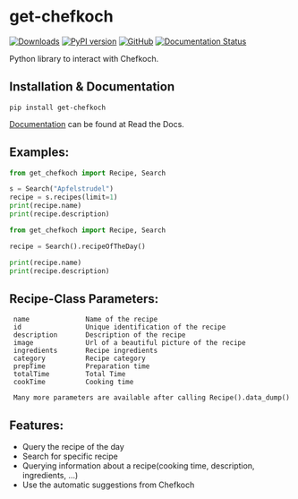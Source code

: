 # get-chefkoch
[![Downloads](https://pepy.tech/badge/get-chefkoch)](https://pepy.tech/project/get-chefkoch)
[![PyPI version](https://badge.fury.io/py/get-chefkoch.svg)](https://badge.fury.io/py/get-chefkoch)
[![GitHub](https://img.shields.io/github/license/olzeug/get_chefkoch)](https://github.com/olzeug/get_chefkoch/blob/master/LICENSE)
[![Documentation Status](https://readthedocs.org/projects/get-chefkoch/badge/?version=latest)](https://get-chefkoch.readthedocs.io/en/latest/?badge=latest)

Python library to interact with Chefkoch.

## Installation & Documentation
```
pip install get-chefkoch
```
[Documentation](https://get-chefkoch.readthedocs.io/) can be found at Read the Docs.

## Examples:

```python
from get_chefkoch import Recipe, Search

s = Search("Apfelstrudel")
recipe = s.recipes(limit=1)
print(recipe.name)
print(recipe.description)
```

```python
from get_chefkoch import Recipe, Search

recipe = Search().recipeOfTheDay()

print(recipe.name)
print(recipe.description)
```

## Recipe-Class Parameters:
     name              Name of the recipe
     id                Unique identification of the recipe
     description       Description of the recipe
     image             Url of a beautiful picture of the recipe
     ingredients       Recipe ingredients
     category          Recipe category
     prepTime          Preparation time
     totalTime         Total Time
     cookTime          Cooking time
     
     Many more parameters are available after calling Recipe().data_dump()

## Features:

- Query the recipe of the day
- Search for specific recipe
- Querying information about a recipe(cooking time, description, ingredients, ...)
- Use the automatic suggestions from Chefkoch
